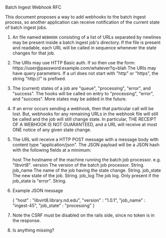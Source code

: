 Batch Ingest Webhook RFC

This document proposes a way to add webhooks to the batch ingest process, so
another application can receive notification of the current state of batch
ingest jobs.

1. An file named `WEBHOOK` consisting of a list of URLs separated by newlines
may be present inside a batch ingest job's directory. If the file is present
and readable, each URL will be called in sequence whenever the state changes
for that job.

2. The URIs may use HTTP Basic auth. If so then use the form:
https://user@password:example.com/whatever?q=blah The URIs may have query
parameters. If a url does not start with "http" or "https", the string
"http://" is prefixed.

3. The (current) states of a job are "queue", "processing", "error", and
"success". The hooks will be called on entry to "processing", "error", and
"success". More states may be added in the future.

4. If an error occurs sending a webhook, then that particular call will be
lost. But, webhooks for any remaining URLs in the webhook file will still be
called and the job will still change state. In particular, THE RECEIPT OF A
WEBHOOK IS NOT GUARANTEED, and a URL will receive at most ONE notice of any
given state change.

5. The URL will receive a HTTP POST message with a message body with content
type "application/json". The JSON payload will be a JSON hash with the
following fields at a minimum:

    host        The hostname of the machine running the batch job processor. e.g. "libvirt8".
    version     The version of the batch job processor. String.
    job_name    The name of the job having the state change. String.
    job_state   The new state of the job. String.
    job_log     The job log. Only present if the job_state is "error". String.

6. Example JSON message

    {
        "host" : "libvirt8.library.nd.edu",
        "version" : "1.0.1",
        "job_name" : "ingest-45",
        "job_state" : "processing"
    }

6. Note the CSRF must be disabled on the rails side, since no token is in the
response.

7. Is anything missing?
